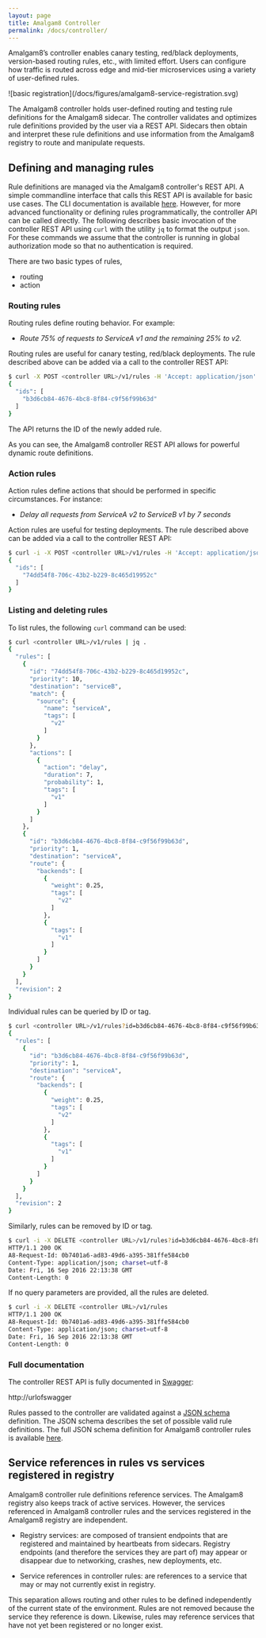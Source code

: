 ```yaml
---
layout: page
title: Amalgam8 Controller
permalink: /docs/controller/
---
```


Amalgam8’s controller enables canary testing, red/black deployments, version-based routing rules, etc., with limited effort. Users can configure how traffic is routed across edge and mid-tier microservices using a variety of user-defined rules. 

<architecture>
![basic registration](/docs/figures/amalgam8-service-registration.svg)

The Amalgam8 controller holds user-defined routing and testing rule definitions for the Amalgam8 sidecar. The controller validates and optimizes rule definitions provided by the user via a REST API. Sidecars then obtain and interpret these rule definitions and use information from the Amalgam8 registry to route and manipulate requests.

<diagram>

## Defining and managing rules <a id="rules"></a>
Rule definitions are managed via the Amalgam8 controller's REST API. A simple commandline interface that calls this REST API is available for basic use cases. The CLI documentation is available [here](linktocli). However, for more advanced functionality or defining rules programmatically, the controller API can be called directly. The following describes basic invocation of the controller REST API using `curl` with the utility `jq` to format the output `json`. For these commands we assume that the controller is running in global authorization mode so that no authentication is required.

There are two basic types of rules,

* routing
* action

### Routing rules
Routing rules define routing behavior. For example:
 
* _Route 75% of requests to ServiceA v1 and the remaining 25% to v2._

Routing rules are useful for canary testing, red/black deployments. The rule described above can be added via a call to the controller REST API:

```bash
$ curl -X POST <controller URL>/v1/rules -H 'Accept: application/json' --data '{"rules": [{"priority": 1, "route": {"backends": [{"weight": 0.25, "tags": ["v2"]}, {"tags": ["v1"]}]}, "destination": "serviceA"}]}' | jq .
{
  "ids": [
    "b3d6cb84-4676-4bc8-8f84-c9f56f99b63d"
  ]
}
```

The API returns the ID of the newly added rule.

As you can see, the Amalgam8 controller REST API allows for powerful dynamic route definitions. 

### Action rules
Action rules define actions that should be performed in specific circumstances. For instance:

* _Delay all requests from ServiceA v2 to ServiceB v1 by 7 seconds_ 
  
Action rules are useful for testing deployments. The rule described above can be added via a call to the controller REST API:

```bash
$ curl -i -X POST <controller URL>/v1/rules -H 'Accept: application/json' --data '{"rules": [{"priority": 10, "destination": "ratings", "actions": [{"action": "delay", "duration": 7.0, "probability": 1.0, "tags": ["v1"]}], "match": {"source": {"name": "serviceA", "tags": ["v2"]}}}]}' | jq .
{
  "ids": [
    "74dd54f8-706c-43b2-b229-8c465d19952c"
  ]
}
```

### Listing and deleting rules
To list rules, the following `curl` command can be used:

```bash
$ curl <controller URL>/v1/rules | jq .
{
  "rules": [
    {
      "id": "74dd54f8-706c-43b2-b229-8c465d19952c",
      "priority": 10,
      "destination": "serviceB",
      "match": {
        "source": {
          "name": "serviceA",
          "tags": [
            "v2"
          ]
        }
      },
      "actions": [
        {
          "action": "delay",
          "duration": 7,
          "probability": 1,
          "tags": [
            "v1"
          ]
        }
      ]
    },
    {
      "id": "b3d6cb84-4676-4bc8-8f84-c9f56f99b63d",
      "priority": 1,
      "destination": "serviceA",
      "route": {
        "backends": [
          {
            "weight": 0.25,
            "tags": [
              "v2"
            ]
          },
          {
            "tags": [
              "v1"
            ]
          }
        ]
      }
    }
  ],
  "revision": 2
}
```

Individual rules can be queried by ID or tag.

```bash
$ curl <controller URL>/v1/rules?id=b3d6cb84-4676-4bc8-8f84-c9f56f99b63d | jq .
{
  "rules": [
    {
      "id": "b3d6cb84-4676-4bc8-8f84-c9f56f99b63d",
      "priority": 1,
      "destination": "serviceA",
      "route": {
        "backends": [
          {
            "weight": 0.25,
            "tags": [
              "v2"
            ]
          },
          {
            "tags": [
              "v1"
            ]
          }
        ]
      }
    }
  ],
  "revision": 2
}
```

Similarly, rules can be removed by ID or tag. 

```bash
$ curl -i -X DELETE <controller URL>/v1/rules?id=b3d6cb84-4676-4bc8-8f84-c9f56f99b63d
HTTP/1.1 200 OK
A8-Request-Id: 0b7401a6-ad83-49d6-a395-381ffe584cb0
Content-Type: application/json; charset=utf-8
Date: Fri, 16 Sep 2016 22:13:38 GMT
Content-Length: 0
```

If no query parameters are provided, all the rules are deleted.

```bash
$ curl -i -X DELETE <controller URL>/v1/rules
HTTP/1.1 200 OK
A8-Request-Id: 0b7401a6-ad83-49d6-a395-381ffe584cb0
Content-Type: application/json; charset=utf-8
Date: Fri, 16 Sep 2016 22:13:38 GMT
Content-Length: 0
```

### Full documentation

The controller REST API is fully documented in [Swagger](http://swagger.io/): 

http://urlofswagger

Rules passed to the controller are validated against a [JSON schema](http://json-schema.org/) definition. The JSON schema describes the set of possible valid rule definitions. The full JSON schema definition for Amalgam8 controller rules is available [here](linktocontrollerschema).

## Service references in rules vs services registered in registry
Amalgam8 controller rule definitions reference services. The Amalgam8 registry also keeps track of active services. However, the services referenced in Amalgam8 controller rules and the services registered in the Amalgam8 registry are independent.

* Registry services: are composed of transient endpoints that are registered and maintained by heartbeats from sidecars. Registry endpoints (and therefore the services they are part of) may appear or disappear due to networking, crashes, new deployments, etc.

* Service references in controller rules: are references to a service that may or may not currently exist in registry.

This separation allows routing and other rules to be defined independently of the current state of the environment. Rules are not removed because the service they reference is down. Likewise, rules may reference services that have not yet been registered or no longer exist.